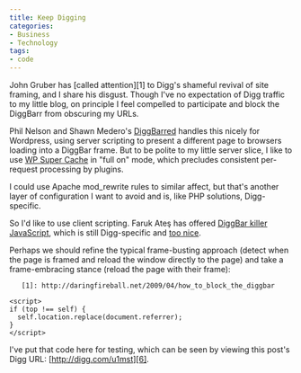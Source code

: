 ```yaml
---
title: Keep Digging
categories:
- Business
- Technology
tags:
- code
---
```


John Gruber has [called attention][1] to Digg's shameful revival of site framing, and I share his disgust.  Though I've no expectation of Digg traffic to my little blog, on principle I feel compelled to participate and block the DiggBarr from obscuring my URLs.


Phil Nelson and Shawn Medero's [DiggBarred][2] handles this nicely for Wordpress, using server scripting to present a different page to browsers loading into a DiggBar frame.  But to be polite to my little server slice, I like to use [WP Super Cache][3] in "full on" mode, which precludes consistent per-request processing by plugins.

I could use Apache mod_rewrite rules to similar affect, but that's another layer of configuration I want to avoid and is, like PHP solutions, Digg-specific.

So I'd like to use client scripting.  Faruk Ateş has offered [DiggBar killer JavaScript][4], which is still Digg-specific and [too nice][5].

Perhaps we should refine the typical frame-busting approach (detect when the page is framed and reload the window directly to the page) and take a frame-embracing stance (reload the page with their frame):  

    
       [1]: http://daringfireball.net/2009/04/how_to_block_the_diggbar
   [2]: http://extrafuture.com/projects/diggbarred/
   [3]: http://ocaoimh.ie/wp-super-cache/
   [4]: http://farukat.es/journal/2009/04/225-javascript-diggbar-killer-not-blocker
   [5]: http://daringfireball.net/linked/2009/04/11/faruk-diggbar


    <script>
    if (top !== self) {
      self.location.replace(document.referrer);
    }
    </script>
    



I've put that code here for testing, which can be seen by viewing this post's Digg URL: [http://digg.com/u1mst][6].
  


   [6]: http://digg.com/u1mst
